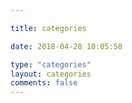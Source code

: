 ```yaml
---

title: categories

date: 2018-04-28 10:05:58

type: "categories"
layout: categories
comments: false
---
```

